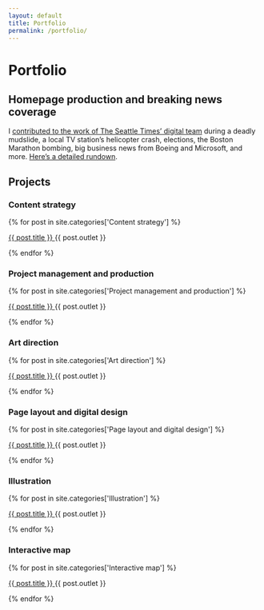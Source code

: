 ```yaml
---
layout: default
title: Portfolio
permalink: /portfolio/
---
```


<h1 class="post-title">Portfolio</h1>

<div class="content-block">
  <h2>Homepage production and breaking news coverage</h2>
  <p>I <a href="/2014-03-22/oso-mudslide.html">contributed to the work of The Seattle Times’ digital team</a> during a deadly mudslide, a local TV station’s helicopter crash, elections, the Boston Marathon bombing, big business news from Boeing and Microsoft, and more. <a href="/homepage-breaking-news/">Here’s a detailed rundown</a>.</p>
</div>

<h2>Projects</h2>

<h3>Content strategy</h3>

<div class="content-block">
  {% for post in site.categories['Content strategy'] %}
      <p><a href="{{ post.url }}">{{ post.title }} </a>{{ post.outlet }}</p>
  {% endfor %}
</div>


<h3>Project management and production</h3>

<div class="content-block">
  {% for post in site.categories['Project management and production'] %}
    <p><a href="{{ post.url }}">{{ post.title }} </a>{{ post.outlet }}</p>
  {% endfor %}
</div>


<h3>Art direction</h3>

<div class="content-block">
  {% for post in site.categories['Art direction'] %}
    <p><a href="{{ post.url }}">{{ post.title }} </a>{{ post.outlet }}</p>
  {% endfor %}
</div>


<h3>Page layout and digital design</h3>

<div class="content-block">
  {% for post in site.categories['Page layout and digital design'] %}
    <p><a href="{{ post.url }}">{{ post.title }} </a>{{ post.outlet }}</p>
  {% endfor %}
</div>


<h3>Illustration</h3>

<div class="content-block">
  {% for post in site.categories['Illustration'] %}
    <p><a href="{{ post.url }}">{{ post.title }} </a>{{ post.outlet }}</p>
  {% endfor %}
</div>


<h3>Interactive map</h3>

<div class="content-block">
  {% for post in site.categories['Interactive map'] %}
    <p><a href="{{ post.url }}">{{ post.title }} </a>{{ post.outlet }}</p>
  {% endfor %}
</div>

